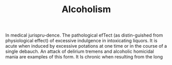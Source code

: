 ---
title: Alcoholism
permalink: "/definitions/alcoholism.html"
body: In medical jurispru-dence. The pathological efTect (as distin-guished from physiological
  effect) of excessive indulgence in intoxicating liquors. It is acute when induced
  by excessive potations at one time or in the course of a single debauch. An attack
  of delirium tremens and alcoholic homicidal mania are examples of this form. It
  Is chronic when resulting from the long
published_at: '2018-07-07'
layout: post
---